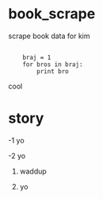book_scrape
===========

scrape book data for kim

<pre><code>
	braj = 1
	for bros in braj:
		print bro
</pre></code>

cool 

story
======

-1 yo 

-2 yo

1. waddup

2. yo

